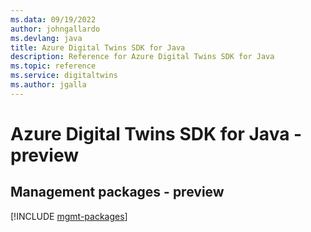 ```yaml
---
ms.data: 09/19/2022
author: johngallardo
ms.devlang: java
title: Azure Digital Twins SDK for Java
description: Reference for Azure Digital Twins SDK for Java
ms.topic: reference
ms.service: digitaltwins
ms.author: jgalla
---
```

# Azure Digital Twins SDK for Java - preview

## Management packages - preview
[!INCLUDE [mgmt-packages](digital-twins-mgmt-index.md)]